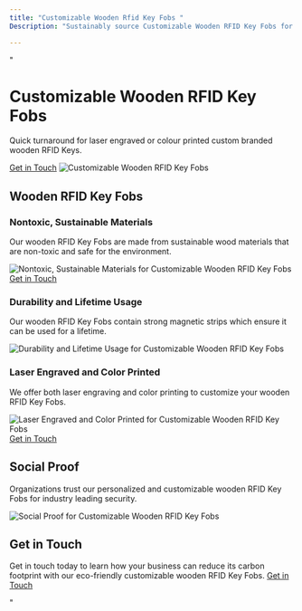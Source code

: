 ```yaml
---
title: "Customizable Wooden Rfid Key Fobs "
Description: "Sustainably source Customizable Wooden RFID Key Fobs for your business and reduce its carbon footprint. Get creative and create a product that reflects your brand's sustainability ideals today."

---
```


"<h1> Customizable Wooden RFID Key Fobs </h1>
<p> Quick turnaround for laser engraved or colour printed custom branded wooden RFID Keys. </p> 
<a href="/contact" class="btn btn-primary">Get in Touch</a>
<img src="/img/doors/6.webp" alt="Customizable Wooden RFID Key Fobs" >
<h2> Wooden RFID Key Fobs </h2>
<h3>Nontoxic, Sustainable Materials </h3>
<p>Our wooden RFID Key Fobs are made from sustainable wood materials that are non-toxic and safe for the environment. </p>
<img src="/img/doors/7.webp" alt="Nontoxic, Sustainable Materials for Customizable Wooden RFID Key Fobs" >
<a href="/contact" class="btn btn-primary">Get in Touch</a>
<h3>Durability and Lifetime Usage </h3>
<p>Our wooden RFID Key Fobs contain strong magnetic strips which ensure it can be used for a lifetime. </p>
<img src="/img/doors/8.webp" alt="Durability and Lifetime Usage for Customizable Wooden RFID Key Fobs" >
<h3>Laser Engraved and Color Printed </h3>
<p>We offer both laser engraving and color printing to customize your wooden RFID Key Fobs. </p>
<img src="/img/doors/9.webp" alt="Laser Engraved and Color Printed for Customizable Wooden RFID Key Fobs" >
<a href="/contact" class="btn btn-primary">Get in Touch</a>
<h2>Social Proof </h2>
<p>Organizations trust our personalized and customizable wooden RFID Key Fobs for industry leading security. </p>
<img src="/img/doors/10.webp" alt="Social Proof for Customizable Wooden RFID Key Fobs" >
<h2> Get in Touch </h2>
<p>Get in touch today to learn how your business can reduce its carbon footprint with our eco-friendly customizable wooden RFID Key Fobs.
<a href="/contact" class="btn btn-primary">Get in Touch</a> </p>"
